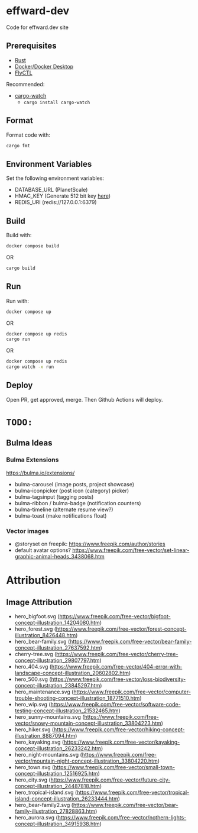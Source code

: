 # effward-dev
Code for effward.dev site

## Prerequisites
- [Rust](https://www.rust-lang.org/tools/install)
- [Docker/Docker Desktop](https://www.docker.com/products/docker-desktop/)
- [FlyCTL](https://fly.io/docs/hands-on/install-flyctl/)

Recommended:
- [cargo-watch](https://crates.io/crates/cargo-watch)
    - `cargo install cargo-watch`

## Format
Format code with:
```bash
cargo fmt
```

## Environment Variables
Set the following environment variables:
- DATABASE_URL (PlanetScale)
- HMAC_KEY (Generate 512 bit key [here](https://generate-random.org/api-key-generator/512-bit/mixed-numbers))
- REDIS_URI (redis://127.0.0.1:6379)

## Build
Build with:
```bash
docker compose build
```
OR
```bash
cargo build
```

## Run
Run with:
```bash
docker compose up
```
OR
```bash
docker compose up redis
cargo run
```
OR
```bash
docker compose up redis
cargo watch -x run
```

## Deploy
Open PR, get approved, merge. Then Github Actions will deploy.

# `TODO:`

## Bulma Ideas
### Bulma Extensions
https://bulma.io/extensions/

- bulma-carousel (image posts, project showcase)
- bulma-iconpicker (post icon (category) picker)
- bulma-tagsinput (tagging posts)
- bulma-ribbon / bulma-badge (notification counters)
- bulma-timeline (alternate resume view?)
- bulma-toast (make notifications float)

### Vector images
- @storyset on freepik: https://www.freepik.com/author/stories
- default avatar options? https://www.freepik.com/free-vector/set-linear-graphic-animal-heads_3438068.htm

# Attribution

## Image Attribution
- hero_bigfoot.svg (https://www.freepik.com/free-vector/bigfoot-concept-illustration_14204080.htm)
- hero_forest.svg (https://www.freepik.com/free-vector/forest-concept-illustration_8426448.htm)
- hero_bear-family.svg (https://www.freepik.com/free-vector/bear-family-concept-illustration_27637592.htm)
- cherry-tree.svg (https://www.freepik.com/free-vector/cherry-tree-concept-illustration_29807797.htm)
- hero_404.svg (https://www.freepik.com/free-vector/404-error-with-landscape-concept-illustration_20602802.htm)
- hero_500.svg (https://www.freepik.com/free-vector/loss-biodiversity-concept-illustration_23845297.htm)
- hero_maintenance.svg (https://www.freepik.com/free-vector/computer-trouble-shooting-concept-illustration_18771510.htm)
- hero_wip.svg (https://www.freepik.com/free-vector/software-code-testing-concept-illustration_21532465.htm)
- hero_sunny-mountains.svg (https://www.freepik.com/free-vector/snowy-mountain-concept-illustration_33804223.htm)
- hero_hiker.svg (https://www.freepik.com/free-vector/hiking-concept-illustration_8887094.htm)
- hero_kayaking.svg (https://www.freepik.com/free-vector/kayaking-concept-illustration_26233242.htm)
- hero_night-mountains.svg (https://www.freepik.com/free-vector/mountain-night-concept-illustration_33804220.htm)
- hero_town.svg (https://www.freepik.com/free-vector/small-town-concept-illustration_12516925.htm)
- hero_city.svg (https://www.freepik.com/free-vector/future-city-concept-illustration_24487818.htm)
- hero_tropical-island.svg (https://www.freepik.com/free-vector/tropical-island-concept-illustration_26233444.htm)
- hero_bear-family2.svg (https://www.freepik.com/free-vector/bear-family-illustration_27828863.htm)
- hero_aurora.svg (https://www.freepik.com/free-vector/nothern-lights-concept-illustration_34915938.htm)